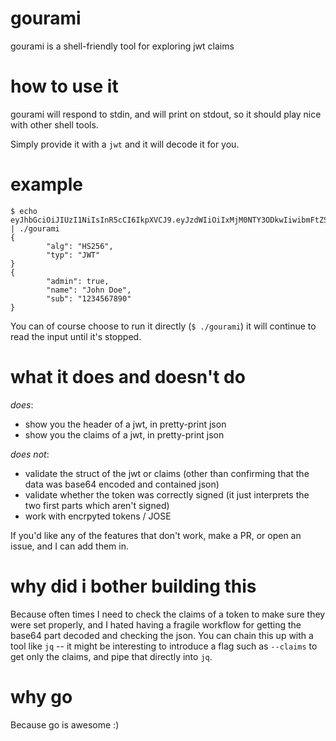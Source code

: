 # gourami
gourami is a shell-friendly tool for exploring jwt claims

# how to use it
gourami will respond to stdin, and will print on stdout, so it should play nice with other shell tools.

Simply provide it with a `jwt` and it will decode it for you.

# example

```
$ echo eyJhbGciOiJIUzI1NiIsInR5cCI6IkpXVCJ9.eyJzdWIiOiIxMjM0NTY3ODkwIiwibmFtZSI6IkpvaG4gRG9lIiwiYWRtaW4iOnRydWV9.TJVA95OrM7E2cBab30RMHrHDcEfxjoYZgeFONFh7HgQ | ./gourami
{
        "alg": "HS256",
        "typ": "JWT"
}
{
        "admin": true,
        "name": "John Doe",
        "sub": "1234567890"
}
```

You can of course choose to run it directly (`$ ./gourami`) it will continue to read the input until it's stopped.

# what it does and doesn't do

*does*:

- show you the header of a jwt, in pretty-print json
- show you the claims of a jwt, in pretty-print json

*does not*:

- validate the struct of the jwt or claims (other than confirming that the data was base64 encoded and contained json)
- validate whether the token was correctly signed (it just interprets the two first parts which aren't signed)
- work with encrpyted tokens / JOSE

If you'd like any of the features that don't work, make a PR, or open an issue, and I can add them in.

# why did i bother building this

Because often times I need to check the claims of a token to make sure they were set properly, and I hated having a fragile workflow for getting the base64 part decoded and checking the json. You can chain this up with a tool like `jq` -- it might be interesting to introduce a flag such as `--claims` to get only the claims, and pipe that directly into `jq`.

# why go

Because go is awesome :)
